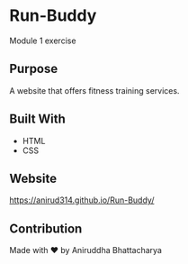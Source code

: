 # Run-Buddy
Module 1 exercise

## Purpose
A website that offers fitness training services.

## Built With
* HTML
* CSS

## Website
https://anirud314.github.io/Run-Buddy/

## Contribution
Made with ❤️ by Aniruddha Bhattacharya
